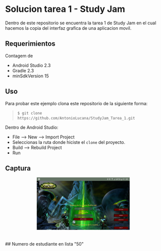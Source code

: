 # Solucion tarea 1 - Study Jam


Dentro de este repositorio se encuentra la tarea 1 de Study Jam en el cual
hacemos la copia del interfaz grafica de una aplicacion movil.

## Requerimientos
Contagem de
  * Android Studio 2.3
  * Gradle 2.3
  * minSdkVersion 15

## Uso

Para probar este ejemplo clona este repositorio de la siguiente forma:
>
>     $ git clone https://github.com/AntonioLucana/StudyJam_Tarea_1.git

Dentro de Android Studio:

* File --> New --> Import Project
* Seleccionas la ruta donde hiciste el `clone` del proyecto.
* Build --> Rebuild Project
* Run

## Captura

<div align="center">
    <center>
        <img src="/img/captura.png" width="300">
    </center>
</div>
<br><br>
## Numero de estudiante en lista "50"
